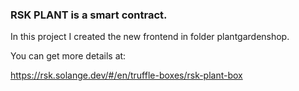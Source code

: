 ### RSK PLANT is a smart contract.

In this project I created the new frontend in folder plantgardenshop.

You can get more details at:

https://rsk.solange.dev/#/en/truffle-boxes/rsk-plant-box
